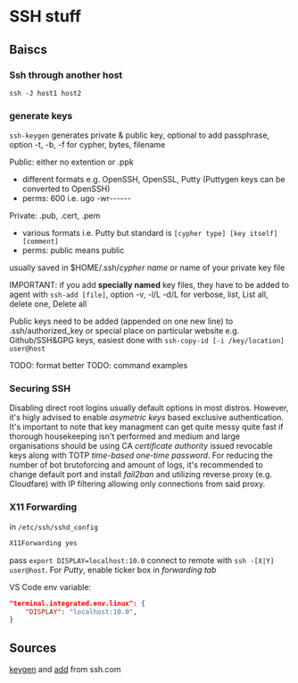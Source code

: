 # SSH stuff

## Baiscs

### Ssh through another host

`ssh -J host1 host2`

### generate keys

`ssh-keygen` generates private & public key, optional to add passphrase, option -t, -b, -f for cypher, bytes, filename

Public: either no extention or .ppk

- different formats e.g. OpenSSH, OpenSSL, Putty (Puttygen keys can be converted to OpenSSH)
- perms: 600 i.e. ugo -wr------

Private: .pub, .cert, .pem

- various formats i.e. Putty but standard is `[cypher type] [key itself] [comment]`
- perms: public means public

usually saved in $HOME/.ssh/*cypher name* or name of your private key file

IMPORTANT: if you add **specially named** key files, they have to be added to agent with `ssh-add [file]`, option -v, -l/L -d/L for verbose, list, List all, delete one, Delete all

Public keys need to be added (appended on one new line) to .ssh/authorized_key or special place on particular website e.g. Github/SSH&GPG keys, easiest done with `ssh-copy-id [-i /key/location] user@host`

TODO: format better
TODO: command examples

### Securing SSH

Disabling direct root logins usually default options in most distros. However, it's higly advised to enable *asymetric keys* based exclusive authentication. It's important to note that key managment can get quite messy quite fast if thorough housekeeping isn't performed and medium and large organisations should be using CA *certificate authority* issued revocable keys along with TOTP *time-based one-time password*.
For reducing the number of bot brutoforcing and amount of logs, it's recommended to change default port and install *fail2ban* and utilizing reverse proxy (e.g. Cloudfare) with IP filtering allowing only connections from said proxy.

### X11 Forwarding

in `/etc/ssh/sshd_config`

```bash
X11Forwarding yes
```

pass `export DISPLAY=localhost:10.0` connect to remote with `ssh -[X|Y] user@host`. For *Putty*, enable ticker box in *forwarding tab*

VS Code env variable:

```json
"terminal.integrated.env.linux": {
    "DISPLAY": "localhost:10.0",
}
```

## Sources

[keygen](https://www.ssh.com/academy/ssh/keygen) and [add](https://www.ssh.com/academy/ssh/add) from ssh.com
